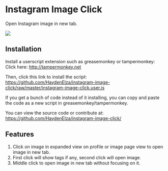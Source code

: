 # Instagram Image Click
Open Instagram image in new tab.

![](http://i.imgur.com/tl5cyZX.gif)

## Installation
Install a userscript extension such as greasemonkey or tampermonkey:  
Click here: http://tampermonkey.net


Then, click this link to install the script:  
https://github.com/HaydenElza/instagram-image-click/raw/master/instagram-image-click.user.js

If you get a bunch of code instead of it installing, you can copy and paste the code as a new script in greasemonkey/tampermonkey.

You can view the source code or contribute at:   
https://github.com/HaydenElza/instagram-image-click/

## Features
1. Click on image in expanded view on profile or image page view to open image in new tab.
2. First click will show tags if any, second click will open image.
3. Middle click to open image in new tab without focusing on it.